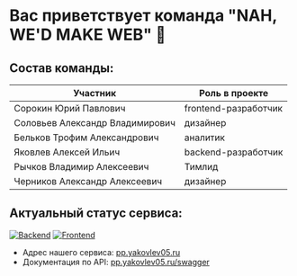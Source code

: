 # Вас приветствует команда "NAH, WE'D MAKE WEB" 👋

## Состав команды:

|**Участник**                                 |**Роль в проекте**           |
|---------------------------------------------|-----------------------------|
|Сорокин Юрий Павлович                        |frontend-разработчик         |
|Соловьев Александр Владимирович              |дизайнер                     |
|Бельков Трофим Александрович                 |аналитик                     |
|Яковлев Алексей Ильич                        |backend-разработчик          |
|Рычков Владимир Алексеевич                   |Тимлид                       |
|Черников Александр Алексеевич                |дизайнер                     |

## Актуальный статус сервиса:

[![Backend](https://github.com/Mino2k/Nah-we-d-make-web-repository/actions/workflows/backend.yml/badge.svg)](https://github.com/Mino2k/Nah-we-d-make-web-repository/actions/workflows/backend.yml)
[![Frontend](https://github.com/Mino2k/Nah-we-d-make-web-repository/actions/workflows/frontend.yml/badge.svg)](https://github.com/Mino2k/Nah-we-d-make-web-repository/actions/workflows/frontend.yml)

- Адрес нашего сервиса: [pp.yakovlev05.ru](https://pp.yakovlev05.ru/)
- Документация по API: [pp.yakovlev05.ru/swagger](https://pp.yakovlev05.ru/swagger)
